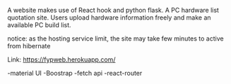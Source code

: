 A website makes use of React hook and python flask. A PC hardware list quotation site. Users upload hardware information freely and make an available PC build list.

notice: as the hosting service limit, the site may take few minutes to active from hibernate

Link: https://fypweb.herokuapp.com/

-material UI
-Boostrap
-fetch api
-react-router
